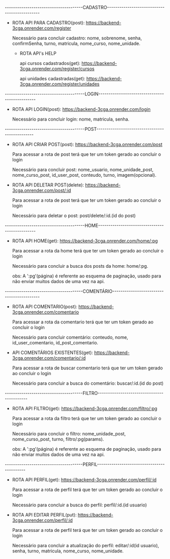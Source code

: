 --------------------------------------CADASTRO---------------------------------------------

- ROTA API PARA CADASTRO(post): https://backend-3cga.onrender.com/register
  
  Necessário para concluir cadastro:
  nome, sobrenome, senha, confirmSenha, turno, matricula, nome_curso, nome_unidade.

  - ROTA API's HELP

    api cursos cadastrados(get): https://backend-3cga.onrender.com/register/cursos

    api unidades cadastradas(get): https://backend-3cga.onrender.com/register/unidades

---------------------------------------LOGIN-----------------------------------------------

- ROTA API LOGIN(post): https://backend-3cga.onrender.com/login

 
  Necessário para concluir login: nome, matricula, senha.

---------------------------------------POST-----------------------------------------------

- ROTA API  CRIAR POST(post): https://backend-3cga.onrender.com/post


  Para acessar a rota de post terá que ter um token gerado ao concluir o login


  Necessário para concluir post: nome_usuario, nome_unidade_post, nome_curso_post, id_user_post, conteudo, turno, imagem(opcional).

- ROTA API DELETAR POST(delete): https://backend-3cga.onrender.com/post/:id


  Para acessar a rota de post terá que ter um token gerado ao concluir o login


  Necessário para deletar o post: post/delete/:id.(id do post)

---------------------------------------HOME-----------------------------------------------

- ROTA API HOME(get): https://backend-3cga.onrender.com/home/:pg


  Para acessar a rota da home terá que ter um token gerado ao concluir o login
  

  Necessário para concluir a busca dos posts da home: home/:pg.

  obs: A ':pg'(página) é referente ao esquema de paginação, usado para não enviar muitos dados de uma vez na api.

--------------------------------------COMENTÁRIO------------------------------------------

- ROTA API COMENTARIO(post): https://backend-3cga.onrender.com/comentario


  Para acessar a rota da comentario terá que ter um token gerado ao concluir o login
  

  Necessário para concluir comentário: conteudo, nome, id_user_comentario, id_post_comentario.
  

- API COMENTÁRIOS EXISTENTES(get): https://backend-3cga.onrender.com/comentario/:id

  Para acessar a rota de buscar comentario terá que ter um token gerado ao concluir o login

  Necessário para concluir a busca do comentário: buscar/:id.(id do post)

  
--------------------------------------FILTRO-------------------------------------------

- ROTA API FILTRO(get): https://backend-3cga.onrender.com/filtro/:pg
 
  Para acessar a rota da filtro terá que ter um token gerado ao concluir o login

  Necessário para concluir o filtro: nome_unidade_post, nome_curso_post, turno, filtro/:pg(params).

  obs: A ':pg'(página) é referente ao esquema de paginação, usado para não enviar muitos dados de uma vez na api.


--------------------------------------PERFIL-------------------------------------------

- ROTA API PERFIL(get): https://backend-3cga.onrender.com/perfil/:id

  Para acessar a rota de perfil terá que ter um token gerado ao concluir o login

  Necessário para concluir a busca do perfil: perfil/:id.(id usuario)
  
- ROTA API EDITAR PERFIL(put): https://backend-3cga.onrender.com/perfil/:id

  Para acessar a rota de perfil terá que ter um token gerado ao concluir o login

  Necessário para concluir a atualização do perfil: editar/:id(id usuario), senha, turno, matricula, nome_curso, nome_unidade.
